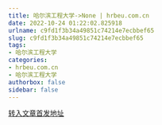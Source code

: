 ```yaml
---
title: 哈尔滨工程大学->None | hrbeu.com.cn
date: 2022-10-24 01:22:02.825918
urlname: c9fd1f3b34a49851c74214e7ecbbef65
slug: c9fd1f3b34a49851c74214e7ecbbef65
tags: 
- 哈尔滨工程大学
categories:
- hrbeu.com.cn
- 哈尔滨工程大学
authorbox: false
sidebar: false
---
```





[转入文章首发地址](http://h5.hljnews.cn/h5/detail/normal/4993282397291520)